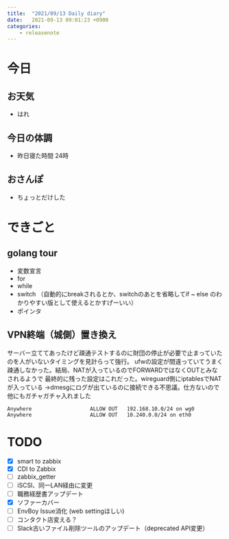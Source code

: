 ```yaml
---
title:  "2021/09/13 Daily diary"
date:   2021-09-13 09:01:23 +0900
categories:
    - releasenote
---
```

# 今日

## お天気

* はれ

## 今日の体調

* 昨日寝た時間 24時

## おさんぽ

* ちょっとだけした

# できごと

## golang tour

* 変数宣言
* for
* while
* switch （自動的にbreakされるとか、switchのあとを省略してif ~ else のわかりやすい版として使えるとかすげーいい）
* ポインタ

## VPN終端（城側）置き換え

サーバー立ててあったけど疎通テストするのに財団の停止が必要で止まっていたのを人がいないタイミングを見計らって強行。
ufwの設定が間違っていてうまく疎通しなかった。結局、NATが入っているのでFORWARDではなくOUTとみなされるようで
最終的に残った設定はこれだった。wireguard側にiptablesでNATが入っている
→dmesgにログが出ているのに接続できる不思議。仕方ないので他にもガチャガチャ入れました


```
Anywhere                   ALLOW OUT   192.168.10.0/24 on wg0    
Anywhere                   ALLOW OUT   10.240.0.0/24 on eth0
```

# TODO 

- [x] smart to zabbix
- [x] CDI to Zabbix
- [ ] zabbix_getter
- [ ] iSCSI、同一LAN経由に変更
- [ ] 職務経歴書アップデート
- [x] ソファーカバー
- [ ] EnvBoy Issue消化 (web settingほしい)
- [ ] コンタクト店変える？
- [ ] Slack古いファイル削除ツールのアップデート（deprecated API変更）
